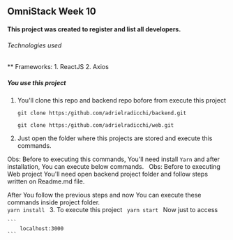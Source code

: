 ## OmniStack Week 10

#### This project was created to register and list all developers.

###### Technologies used

** Frameworks: 
    1. ReactJS
    2. Axios

##### You use this project 

1. You'll clone this repo and backend repo bofore from execute this project 

    ``` 
    git clone https:/github.com/adrielradicchi/backend.git 
    ``` 
    ``` 
    git clone https:/github.com/adrielradicchi/web.git 
    ``` 
2. Just open the folder where this projects are stored and execute this commands.

Obs: Before to executing this commands, You'll need install ``` Yarn ``` and after installation, You can execute below commands. 
&nbsp;
Obs: Before to executing Web project You'll need open backend project folder and follow steps written on Readme.md file.

After You follow the previous steps and now You can execute these commands inside project folder.  
    ```
        yarn install 
    ```
3. To execute this project 
    ``` 
        yarn start 
    ```
Now just to access 

    ```
        localhost:3000
    ```